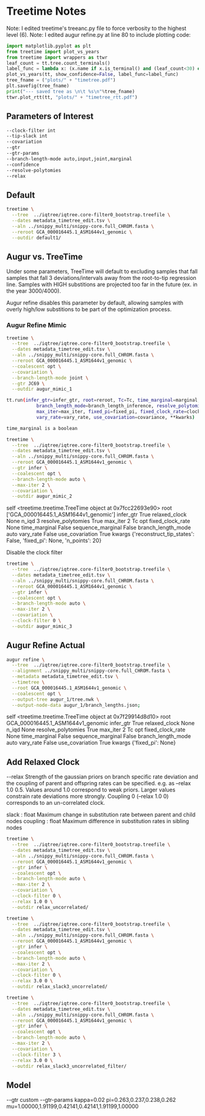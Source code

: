 # Treetime Notes

Note: I edited treetime's treeanc.py file to force verbosity to the highest level (6).
Note: I edited augur refine.py at line 80 to include plotting code:

```python
import matplotlib.pyplot as plt
from treetime import plot_vs_years
from treetime import wrappers as ttwr
leaf_count = tt.tree.count_terminals()
label_func = lambda x: (x.name if x.is_terminal() and (leaf_count<30) else '')
plot_vs_years(tt, show_confidence=False, label_func=label_func)
tree_fname = ("plots/" + "timetree.pdf")
plt.savefig(tree_fname)
print("--- saved tree as \n\t %s\n"%tree_fname)
ttwr.plot_rtt(tt, "plots/" + "timetree_rtt.pdf")
```

## Parameters of Interest

```bash
--clock-filter int
--tip-slack int
--covariation
--gtr
--gtr-params
--branch-length-mode auto,input,joint,marginal
--confidence
--resolve-polytomies
--relax
```

## Default

```bash
treetime \
  --tree  ../iqtree/iqtree.core-filter0_bootstrap.treefile \
  --dates metadata_timetree_edit.tsv \
  --aln ../snippy_multi/snippy-core.full_CHROM.fasta \
  --reroot GCA_000016445.1_ASM1644v1_genomic \
  --outdir default1/
```

## Augur vs. TreeTime

Under some parameters, TreeTime will default to excluding samples that fall samples that fall 3 deviations/intervals away from the root-to-tip regression line. Samples with HIGH substitions are projected too far in the future (ex. in the year 3000/4000).

Augur refine disables this parameter by default, allowing samples with overly high/low substitions to be part of the optimization process.

### Augur Refine Mimic

```bash
treetime \
  --tree  ../iqtree/iqtree.core-filter0_bootstrap.treefile \
  --dates metadata_timetree_edit.tsv \
  --aln ../snippy_multi/snippy-core.full_CHROM.fasta \
  --reroot GCA_000016445.1_ASM1644v1_genomic \
  --coalescent opt \
  --covariation \
  --branch-length-mode joint \
  --gtr JC69 \
  --outdir augur_mimic_1
```

```bash
tt.run(infer_gtr=infer_gtr, root=reroot, Tc=Tc, time_marginal=marginal,
           branch_length_mode=branch_length_inference, resolve_polytomies=resolve_polytomies,
           max_iter=max_iter, fixed_pi=fixed_pi, fixed_clock_rate=clock_rate,
           vary_rate=vary_rate, use_covariation=covariance, **kwarks)

time_marginal is a boolean

treetime \
  --tree  ../iqtree/iqtree.core-filter0_bootstrap.treefile \
  --dates metadata_timetree_edit.tsv \
  --aln ../snippy_multi/snippy-core.full_CHROM.fasta \
  --reroot GCA_000016445.1_ASM1644v1_genomic \
  --gtr infer \
  --coalescent opt \
  --branch-length-mode auto \
  --max-iter 2 \
  --covariation \
  --outdir augur_mimic_2
```

self <treetime.treetime.TreeTime object at 0x7fcc22693e90>
root ['GCA_000016445.1_ASM1644v1_genomic']
infer_gtr True
relaxed_clock None
n_iqd 3
resolve_polytomies True
max_iter 2
Tc opt
fixed_clock_rate None
time_marginal False
sequence_marginal False
branch_length_mode auto
vary_rate False
use_covariation True
kwargs {'reconstruct_tip_states': False, 'fixed_pi': None, 'n_points': 20}

Disable the clock filter

```bash
treetime \
  --tree  ../iqtree/iqtree.core-filter0_bootstrap.treefile \
  --dates metadata_timetree_edit.tsv \
  --aln ../snippy_multi/snippy-core.full_CHROM.fasta \
  --reroot GCA_000016445.1_ASM1644v1_genomic \
  --gtr infer \
  --coalescent opt \
  --branch-length-mode auto \
  --max-iter 2 \
  --covariation \
  --clock-filter 0 \
  --outdir augur_mimic_3
```

## Augur Refine Actual

```bash
augur refine \
  --tree  ../iqtree/iqtree.core-filter0_bootstrap.treefile \
  --alignment ../snippy_multi/snippy-core.full_CHROM.fasta \
  --metadata metadata_timetree_edit.tsv \
  --timetree \
  --root GCA_000016445.1_ASM1644v1_genomic \
  --coalescent opt \
  --output-tree augur_1/tree.nwk \
  --output-node-data augur_1/branch_lengths.json;
```

self <treetime.treetime.TreeTime object at 0x7f29914d8d10>
root GCA_000016445.1_ASM1644v1_genomic
infer_gtr True
relaxed_clock None
n_iqd None
resolve_polytomies True
max_iter 2
Tc opt
fixed_clock_rate None
time_marginal False
sequence_marginal False
branch_length_mode auto
vary_rate False
use_covariation True
kwargs {'fixed_pi': None}

## Add Relaxed Clock

--relax
Strength of the gaussian priors on branch specific rate deviation and the coupling of parent and offspring rates can be specified.
e.g. as –relax 1.0 0.5.
Values around 1.0 correspond to weak priors.
Larger values constrain rate deviations more strongly.
Coupling 0 (–relax 1.0 0) corresponds to an un-correlated clock.

slack : float
  Maximum change in substitution rate between parent and child nodes
coupling : float
  Maximum difference in substitution rates in sibling nodes

```bash
treetime \
  --tree  ../iqtree/iqtree.core-filter0_bootstrap.treefile \
  --dates metadata_timetree_edit.tsv \
  --aln ../snippy_multi/snippy-core.full_CHROM.fasta \
  --reroot GCA_000016445.1_ASM1644v1_genomic \
  --gtr infer \
  --coalescent opt \
  --branch-length-mode auto \
  --max-iter 2 \
  --covariation \
  --clock-filter 0 \
  --relax 1.0 0 \
  --outdir relax_uncorrelated/
```

```bash
treetime \
  --tree  ../iqtree/iqtree.core-filter0_bootstrap.treefile \
  --dates metadata_timetree_edit.tsv \
  --aln ../snippy_multi/snippy-core.full_CHROM.fasta \
  --reroot GCA_000016445.1_ASM1644v1_genomic \
  --gtr infer \
  --coalescent opt \
  --branch-length-mode auto \
  --max-iter 2 \
  --covariation \
  --clock-filter 0 \
  --relax 3.0 0 \
  --outdir relax_slack3_uncorrelated/
```

```bash
treetime \
  --tree  ../iqtree/iqtree.core-filter0_bootstrap.treefile \
  --dates metadata_timetree_edit.tsv \
  --aln ../snippy_multi/snippy-core.full_CHROM.fasta \
  --reroot GCA_000016445.1_ASM1644v1_genomic \
  --gtr infer \
  --coalescent opt \
  --branch-length-mode auto \
  --max-iter 2 \
  --covariation \
  --clock-filter 3 \
  --relax 3.0 0 \
  --outdir relax_slack3_uncorrelated_filter/
```

## Model

--gtr custom
--gtr-params kappa=0.02 pi=0.263,0.237,0.238,0.262 mu=1.00000,1.91199,0.42141,0.42141,1.91199,1.00000
